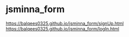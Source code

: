 # jsminna_form
https://balqees0325.github.io/jsminna_form/signUp.html
https://balqees0325.github.io/jsminna_form/logIn.html
